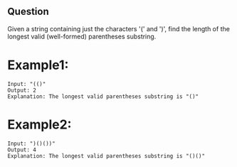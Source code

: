 ## Question
Given a string containing just the characters '(' and ')', find the length of the longest valid (well-formed) parentheses substring.

# Example1:
```
Input: "(()"
Output: 2
Explanation: The longest valid parentheses substring is "()"
```
# Example2:
```
Input: ")()())"
Output: 4
Explanation: The longest valid parentheses substring is "()()"
```